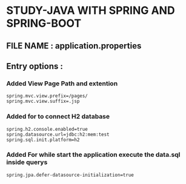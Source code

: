 # **STUDY-JAVA WITH SPRING AND SPRING-BOOT**

## FILE NAME : application.properties

## Entry options :

### Added View Page Path and extention

```
spring.mvc.view.prefix=/pages/
spring.mvc.view.suffix=.jsp
```

### Added for to connect H2 database

```
spring.h2.console.enabled=true
spring.datasource.url=jdbc:h2:mem:test
spring.sql.init.platform=h2
```

### Added For while start the application execute the data.sql inside querys

```
spring.jpa.defer-datasource-initialization=true
```
